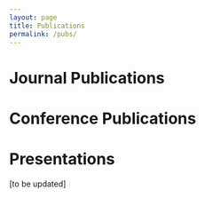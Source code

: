```yaml
---
layout: page
title: Publications
permalink: /pubs/
---
```

# Journal Publications

# Conference Publications

# Presentations


[to be updated]
